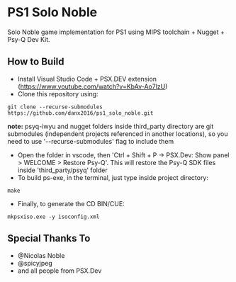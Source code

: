 # PS1 Solo Noble

Solo Noble game implementation for PS1 using MIPS toolchain + Nugget + Psy-Q Dev Kit.


## How to Build ##

* Install Visual Studio Code + PSX.DEV extension (https://www.youtube.com/watch?v=KbAv-Ao7lzU)
* Clone this repository using:
```
git clone --recurse-submodules https://github.com/danx2016/ps1_solo_noble.git
```
<b>note:</b> psyq-iwyu and nugget folders inside third_party directory are git submodules (independent projects referenced in another locations), so you need to use '--recurse-submodules' flag to include them 
* Open the folder in vscode, then 'Ctrl + Shift + P -> PSX.Dev: Show panel > WELCOME > Restore Psy-Q'. This will restore the Psy-Q SDK files inside 'third_party/psyq' folder
* To build ps-exe, in the terminal, just type inside project directory:
```
make
```
* Finally, to generate the CD BIN/CUE:
```
mkpsxiso.exe -y isoconfig.xml  
```


## Special Thanks To ##

* @Nicolas Noble
* @spicyjpeg
* and all people from PSX.Dev
